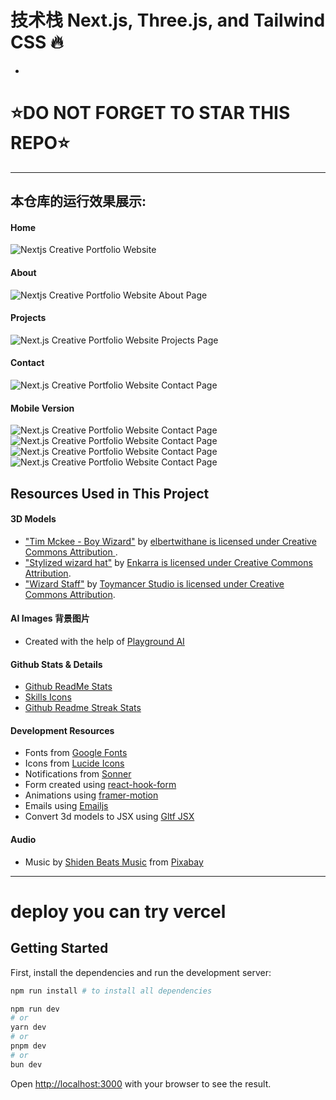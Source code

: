 # 技术栈 Next.js, Three.js, and Tailwind CSS 🔥
-
# ⭐DO NOT FORGET TO STAR THIS REPO⭐
---

## 本仓库的运行效果展示:

#### Home
![Nextjs Creative Portfolio Website](https://github.com/codebucks27/Nextjs-Creative-Portfolio-Starter-Code-Files/blob/main/website%20images/Home-desktop.png)

#### About
![Nextjs Creative Portfolio Website About Page](https://github.com/daisenqiu399/threejs/blob/main/website%20images/About-desktop-full.png)

#### Projects
![Next.js Creative Portfolio Website Projects Page](https://github.com/daisenqiu399/threejs/blob/main/website%20images/Projects-desktop.png)

#### Contact
![Next.js Creative Portfolio Website Contact Page](https://github.com/daisenqiu399/threejs/blob/main/website%20images/Contact-desktop.png)

#### Mobile Version
![Next.js Creative Portfolio Website Contact Page](https://github.com/daisenqiu399/threejs/blob/main/website%20images/Home-mobile.png)
![Next.js Creative Portfolio Website Contact Page](https://github.com/daisenqiu399/threejs/blob/main/website%20images/About-mobile.png)
![Next.js Creative Portfolio Website Contact Page](https://github.com/daisenqiu399/threejs/blob/main/website%20images/Projects-mobile.png)
![Next.js Creative Portfolio Website Contact Page](https://github.com/daisenqiu399/threejs/blob/main/website%20images/Contact-mobile.png)

## Resources Used in This Project

#### 3D Models

- ["Tim Mckee - Boy Wizard"](https://skfb.ly/6YATu) by [elbertwithane is licensed under Creative Commons Attribution ](http://creativecommons.org/licenses/by/4.0/).
- ["Stylized wizard hat"](https://skfb.ly/ozxOQ) by [Enkarra is licensed under Creative Commons Attribution](http://creativecommons.org/licenses/by/4.0/).
- ["Wizard Staff"](https://skfb.ly/6QYZw) by [Toymancer Studio is licensed under Creative Commons Attribution](http://creativecommons.org/licenses/by/4.0/).

#### AI Images 背景图片

- Created with the help of [Playground AI](https://playgroundai.com/)

#### Github Stats & Details

- [Github ReadMe Stats](https://github.com/anuraghazra/github-readme-stats)
- [Skills Icons](https://github.com/tandpfun/skill-icons)
- [Github Readme Streak Stats](https://github.com/denvercoder1/github-readme-streak-stats)

#### Development Resources

- Fonts from [Google Fonts](https://fonts.google.com/) <br />
- Icons from [Lucide Icons](https://lucide.dev/) <br />
- Notifications from [Sonner](https://sonner.emilkowal.ski/) <br />
- Form created using [react-hook-form](https://react-hook-form.com/) <br />
- Animations using [framer-motion](https://www.framer.com/motion/) <br />
- Emails using [Emailjs](https://www.emailjs.com/) <br />
- Convert 3d models to JSX using [Gltf JSX](https://github.com/pmndrs/gltfjsx)

#### Audio 

- Music by <a href="https://pixabay.com/users/shidenbeatsmusic-25676252/?utm_source=link-attribution&utm_medium=referral&utm_campaign=music&utm_content=20772">Shiden Beats Music</a> from <a href="https://pixabay.com/music//?utm_source=link-attribution&utm_medium=referral&utm_campaign=music&utm_content=20772">Pixabay</a>

---

# deploy you can try vercel
## Getting Started

First, install the dependencies and run the development server:

```bash
npm run install # to install all dependencies

npm run dev
# or
yarn dev
# or
pnpm dev
# or
bun dev
```

Open [http://localhost:3000](http://localhost:3000) with your browser to see the result.
